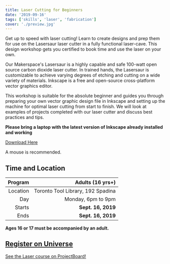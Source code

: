```yaml
---
title: Laser Cutting for Beginners
date: '2019-09-16'
tags: ['skills', 'laser', 'fabrication']
cover: './preview.jpg'
---
```


Get up to speed with laser cutting! Learn to create designs and prep them for use on the Lasersaur laser cutter in a fully functional laser-cave. This design workshop gets you certified to book time and use the laser on your own.

Our Makerspace's Lasersaur is a highly capable and safe 100-watt open source carbon dioxide laser cutter. In trained hands, the Lasersaur is customizable to achieve varying degrees of etching and cutting on a wide variety of materials. Inkscape is a free and open-source cross-platform vector graphics editor.

This workshop is suitable for the absolute beginner and guides you through preparing your own vector graphic design file in Inkscape and setting up the machine for optimal laser cutting from start to finish. We will look at examples of projects completed with our laser cutter and discuss best practices and tips.

**Please bring a laptop with the latest version of Inkscape already installed and working**

[Download Here](https://inkscape.org/en/download/)

A mouse is recommended.

## Time and Location

|  Program |                  Adults (16 yrs+) |
| -------: | --------------------------------: |
| Location | Toronto Tool Library, 192 Spadina |
|      Day |                Monday, 6pm to 9pm |
|   Starts |                **Sept. 16, 2019** |
|     Ends |                **Sept. 16, 2019** |

**Ages 16 or 17 must be accompanied by an adult.**

## [Register on Universe](https://www.universe.com/events/laser-cutting-2d-design-workshop-tickets-toronto-XLK2DG)

[See the Laser course on ProjectBoard!](https://projectboard.engineering.com/project/laser-cutting-intro)
